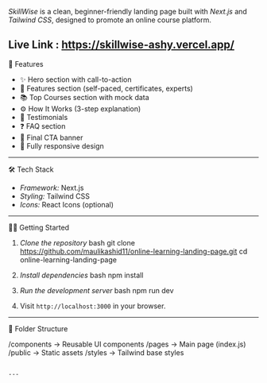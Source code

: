  *SkillWise* is a clean, beginner-friendly landing page built with *Next.js* and *Tailwind CSS*, designed to promote an online course platform.

Live Link : https://skillwise-ashy.vercel.app/
---

🚀 Features

- ✨ Hero section with call-to-action
- 🧠 Features section (self-paced, certificates, experts)
- 📚 Top Courses section with mock data
- ⚙️ How It Works (3-step explanation)
- 💬 Testimonials
- ❓ FAQ section
- 📣 Final CTA banner
- 📱 Fully responsive design

---

🛠 Tech Stack

- *Framework:* Next.js
- *Styling:* Tailwind CSS
- *Icons:* React Icons (optional)

---

🧑‍💻 Getting Started

1. *Clone the repository*
   bash
   git clone https://github.com/maulikashid11/online-learning-landing-page.git
   cd online-learning-landing-page
   

2. *Install dependencies*
   bash
   npm install
   

3. *Run the development server*
   bash
   npm run dev
   

4. Visit `http://localhost:3000` in your browser.

---

📁 Folder Structure


/components    → Reusable UI components
/pages         → Main page (index.js)
/public        → Static assets
/styles        → Tailwind base styles
```

---
